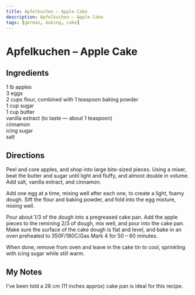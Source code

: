 ```yaml
---
title: Apfelkuchen – Apple Cake
description: Apfelkuchen – Apple Cake
tags: [german, baking, cake]
---
```


# Apfelkuchen – Apple Cake

## Ingredients
1 lb apples  
3 eggs  
2 cups flour, combined with 1 teaspoon baking powder  
1 cup sugar  
1 cup butter  
vanilla extract (to taste — about 1 teaspoon)  
cinnamon  
icing sugar  
salt

## Directions
Peel and core apples, and shop into large bite-sized pieces. Using a mixer, beat the butter and sugar until light and fluffy, and almost double in volume. Add salt, vanilla extract, and cinnamon.

Add one egg at a time, mixing well after each one, to create a light, foamy dough. Sift the flour and baking powder, and fold into the egg mixture, mixing well.

Pour about 1/3 of the dough into a pregreased cake pan. Add the apple pieces to the remining 2/3 of dough, mix well, and pour into the cake pan. Make sure the surface of the cake dough is flat and level, and bake in an oven preheated to 350F/180C/Gas Mark 4 for 50 – 60 minutes.

When done, remove from oven and leave in the cake tin to cool, sprinkling with icing sugar while still warm.

## My Notes
I've been told a 28 cm (11 inches approx) cake pan is ideal for this recipe.